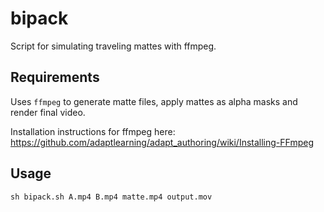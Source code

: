 # bipack

Script for simulating traveling mattes with ffmpeg. 

## Requirements

Uses `ffmpeg` to generate matte files, apply mattes as alpha masks and render final video.

Installation instructions for ffmpeg here: https://github.com/adaptlearning/adapt_authoring/wiki/Installing-FFmpeg

## Usage



`sh bipack.sh A.mp4 B.mp4 matte.mp4 output.mov`



